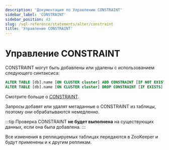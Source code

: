 ```yaml
---
description: 'Документация по Управлению CONSTRAINT'
sidebar_label: 'CONSTRAINT'
sidebar_position: 43
slug: /sql-reference/statements/alter/constraint
title: 'Управление CONSTRAINT'
---
```


# Управление CONSTRAINT

CONSTRAINT могут быть добавлены или удалены с использованием следующего синтаксиса:

```sql
ALTER TABLE [db].name [ON CLUSTER cluster] ADD CONSTRAINT [IF NOT EXISTS] constraint_name CHECK expression;
ALTER TABLE [db].name [ON CLUSTER cluster] DROP CONSTRAINT [IF EXISTS] constraint_name;
```

Смотрите больше о [CONSTRAINT](../../../sql-reference/statements/create/table.md#constraints).

Запросы добавят или удалят метаданные о CONSTRAINT из таблицы, поэтому они обрабатываются немедленно.

:::tip
Проверка CONSTRAINT **не будет выполнена** на существующих данных, если она была добавлена.
:::

Все изменения в реплицируемых таблицах передаются в ZooKeeper и будут применены и к другим репликам.
